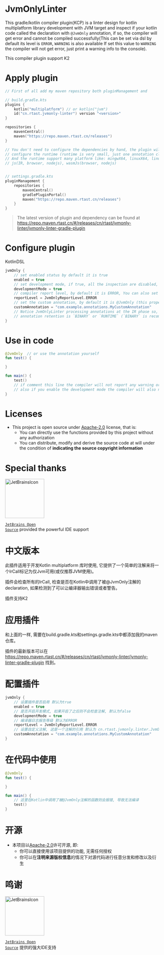 # JvmOnlyLinter

This gradle/kotlin compiler plugin(KCP) is a linter design for kotlin multiplatform library development
with JVM target and inspect if your kotlin code called the declaration with `@JvmOnly` annotation,
if so, the compiler will get error and cannot be compiled successfully(This can be set via dsl by default
its level is `ERROR`, `WARNING` is also available If set this value to `WARNING` the compiler will not get
error, just print a warning info to the console).

This compiler plugin support K2

# Apply plugin

```kotlin
// First of all add my maven repository both pluginManagement and 

// build.gradle.kts
plugins {
    kotlin("multiplatform") // or kotlin("jvm")
    id("cn.rtast.jvmonly-linter") version "<version>"
}

repositories {
    mavenCentral()
    maven("https://repo.maven.rtast.cn/releases")
}

// You don't need to configure the dependencies by hand, the plugin will automatically 
// configure the runtime (runtime is very small, just one annotation class and one enum class)
// And the runtime support many platform like: mingwX64, linuxX64, linuxArmX64, macosX64, macosArmX64
// js(IR, browser, nodejs), wasmJs(browser, nodejs)


// settings.gradle.kts
pluginManagement {
    repositories {
        mavenCentral()
        gradlePluginPortal()
        maven("https://repo.maven.rtast.cn/releases")
    }
}
```

> The latest version of plugin and dependency can be found
> at https://repo.maven.rtast.cn/#/releases/cn/rtast/jvmonly-linter/jvmonly-linter-gradle-plugin

# Configure plugin

KotlinDSL

```kotlin
jvmOnly {
    // set enabled status by default it is true
    enabled = true
    // set development mode, if true, all the inspection are disabled, by default it is false
    developmentMode = true
    // compiler report level, by default it is ERROR, You can also set it to NONE or WARNING 
    reportLevel = JvmOnlyReportLevel.ERROR
    // set the custom annotation, by default it is @JvmOnly (this property is the annotation class reference like `cn.rtast.jvmonly.linter.JvmOnly`)
    customAnnotation = "com.example.annotations.MyCustomAnnotation"
    // Notice JvmOnlyLinter processing annotations at the IR phase so, make sure your custom
    // annotation retention is `BINARY` or `RUNTIME` (`BINARY` is recommended) 
}
```

# Use in code

```kotlin
@JvmOnly  // or use the annotation yourself
fun test() {

}

fun main() {
    test()
    // if comment this line the compiler will not report any warning or error
    // also if you enable the development mode the compiler will also not report any warning or error 
}
```

# Licenses

- This project is open source under [Apache-2.0](./LICENSE) license, that is:
    - You can directly use the functions provided by this project without any authorization
    - You can distribute, modify and derive the source code at will under the condition of **indicating the source
      copyright information**

# Special thanks

<div>

<img src="https://resources.jetbrains.com/storage/products/company/brand/logos/jetbrains.png" alt="JetBrainsIcon" width="128">

<a href="https://www.jetbrains.com/opensource/"><code>JetBrains Open Source</code></a> provided the powerful IDE support

</div>

# 中文版本

此插件适用于开发Kotlin multiplatform 库时使用, 它提供了一个简单的注解来将一个IrCall标记为仅Jvm可用(或仅推荐JVM使用)。

插件会检查所有的IrCall, 检查是否在Kotlin中调用了被@JvmOnly注解的declaration, 如果检测到了可以让编译器输出错误或者警告。

插件支持K2

# 应用插件

和上面的一样, 需要在build.gradle.kts和settings.gradle.kts中都添加我的maven仓库。

插件的最新版本可以在 https://repo.maven.rtast.cn/#/releases/cn/rtast/jvmonly-linter/jvmonly-linter-gradle-plugin 找到。

# 配置插件

```kotlin
jvmOnly {
    // 设置插件是否启用 默认为true
    enabled = true
    // 是否开启开发模式, 如果开启了之后则不会检查注解, 默认为false
    developmentMode = true
    // 编译器日志报告等级 默认为ERROR
    reportLevel = JvmOnlyReportLevel.ERROR
    // 设置自定义注解, 这是一个注解的引用 默认为 cn.rtast.jvmonly.linter.JvmOnly
    customAnnotation = "com.example.annotations.MyCustomAnnotation"
}
```

# 在代码中使用

```kotlin
@JvmOnly
fun test() {

}

fun main() {
    // 这里在Kotlin中调用了被@JvmOnly注解的函数则会报错, 导致无法编译
    test()
}
```

# 开源

- 本项目以[Apache-2.0](./LICENSE)许可开源, 即:
    - 你可以直接使用该项目提供的功能, 无需任何授权
    - 你可以在**注明来源版权信息**的情况下对源代码进行任意分发和修改以及衍生

# 鸣谢

<div>

<img src="https://resources.jetbrains.com/storage/products/company/brand/logos/jetbrains.png" alt="JetBrainsIcon" width="128">

<a href="https://www.jetbrains.com/opensource/"><code>JetBrains Open Source</code></a> 提供的强大IDE支持

</div>